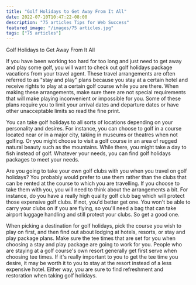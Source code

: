```yaml
---
title: "Golf Holidays to Get Away From It All"
date: 2022-07-10T10:47:22-08:00
description: "75 articles Tips for Web Success"
featured_image: "/images/75 articles.jpg"
tags: ["75 articles"]
---
```


Golf Holidays to Get Away From It All

If you have been working too hard for too long and just need to get away and play some golf, you will want to check out golf holidays package vacations from your travel agent.  These travel arrangements are often referred to as "stay and play" plans because you stay at a certain hotel and receive rights to play at a certain golf course while you are there.  When making these arrangements, make sure there are not special requirements that will make playing inconvenient or impossible for you.  Some of these plans require you to limit your arrival dates and departure dates or have other unacceptable limits so read the fine print.

You can take golf holidays to all sorts of locations depending on your personality and desires.  For instance, you can choose to golf in a course located near or in a major city, taking in museums or theatres when not golfing.  Or you might choose to visit a golf course in an area of rugged natural beauty such as the mountains.  While there, you might take a day to fish instead of golf.  Whatever your needs, you can find golf holidays packages to meet your needs.

Are you going to take your own golf clubs with you when you travel on golf holidays?  You probably would prefer to use them rather than the clubs that can be rented at the course to which you are travelling.  If you choose to take them with you, you will need to think about the arrangements a bit.  For instance, do you have a really high quality golf club bag which will protect those expensive golf clubs.  If not, you'd better get one.  You won't be able to carry your clubs on if you are flying, so you'll need a bag that can take airport luggage handling and still protect your clubs.  So get a good one.

When picking a destination for golf holidays, pick the course you wish to play on first, and then find out about lodging at hotels, resorts, or stay and play package plans.  Make sure the tee times that are set for you when choosing a stay and play package are going to work for you.  People who are staying at a golf course's own resort generally get first serve when choosing tee times.  If it's really important to you to get the tee time you desire, it may be worth it to you to stay at the resort instead of a less expensive hotel.  Either way, you are sure to find refreshment and restoration when taking golf holidays.





